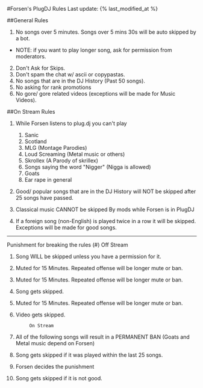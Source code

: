 #Forsen's PlugDJ Rules
Last update: {% last_modified_at %}

##General Rules

1. No songs over 5 minutes. Songs over 5 mins 30s will be auto skipped by a bot.
 - NOTE: if you want to play longer song, ask for permission from moderators.
2. Don't Ask for Skips.
3. Don't spam the chat w/ ascii or copypastas.
4. No songs that are in the DJ History (Past 50 songs).
5. No asking for rank promotions
6. No gore/ gore related videos (exceptions will be made for Music Videos).

##On Stream Rules

1. While Forsen listens to plug.dj you can't play

	1. Sanic
	2. Scotland
	3. MLG (Montage Parodies)
	4. Loud Screaming (Metal music or others)
	5. Skrollex (A Parody of skrillex)
	6. Songs saying the word "Nigger" (Nigga is allowed)
	7. Goats
	8. Ear rape in general


2. Good/ popular songs that are in the DJ History will NOT be skipped after 25 songs have passed.

3. Classical music CANNOT be skipped By mods while Forsen is in PlugDJ

4. If a foreign song (non-English) is played twice in a row it will be skipped.
	Exceptions will be made for good songs.

-----------------------------------------------------------------------------------------------------------------------------------

Punishment for breaking the rules (#)
			Off Stream

1. Song WILL be skipped unless you have a permission for it.
2. Muted for 15 Minutes. Repeated offense will be longer mute or ban.
3. Muted for 15 Minutes. Repeated offense will be longer mute or ban.
4. Song gets skipped.
5. Muted for 15 Minutes. Repeated offense will be longer mute or ban.
6. Video gets skipped.

			On Stream

1. All of the following songs will result in a PERMANENT BAN (Goats and Metal music depend on Forsen)
2. Song gets skipped if it was played within the last 25 songs. 
3. Forsen decides the punishment
4. Song gets skipped if it is not good.

